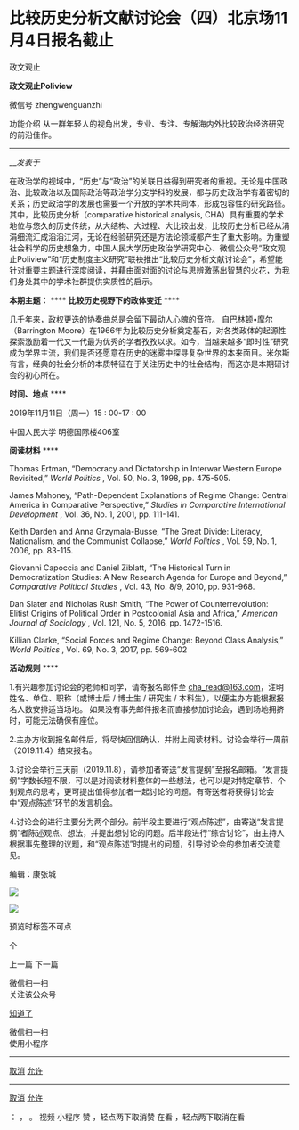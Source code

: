 

#  比较历史分析文献讨论会（四）北京场11月4日报名截止

政文观止  

**政文观止Poliview** 

微信号 zhengwenguanzhi

功能介绍 从一群年轻人的视角出发，专业、专注、专解海内外比较政治经济研究的前沿佳作。

____

___发表于_


在政治学的视域中，“历史”与“政治”的关联日益得到研究者的重视。无论是中国政治、比较政治以及国际政治等政治学分支学科的发展，都与历史政治学有着密切的关系；历史政治学的发展也需要一个开放的学术共同体，形成包容性的研究路径。其中，比较历史分析（comparative
historical analysis,
CHA）具有重要的学术地位与悠久的历史传统，从大结构、大过程、大比较出发，比较历史分析已经从涓涓细流汇成滔滔江河，无论在经验研究还是方法论领域都产生了重大影响。为重塑社会科学的历史想象力，中国人民大学历史政治学研究中心、微信公众号“政文观止Poliview”和“历史制度主义研究”联袂推出“比较历史分析文献讨论会”，希望能针对重要主题进行深度阅读，并藉由面对面的讨论与思辨激荡出智慧的火花，为我们身处其中的学术社群提供实质性的启示。

  

 **本期主题：** **** **比较历史视野下的政体变迁** ****  

  

几千年来，政权更迭的协奏曲总是会留下最动人心魄的音符。 自巴林顿•摩尔（Barrington
Moore）在1966年为比较历史分析奠定基石，对各类政体的起源性探索激励着一代又一代最为优秀的学者孜孜以求。如今，当越来越多“即时性”研究成为学界主流，我们是否还愿意在历史的迷雾中探寻复杂世界的本来面目。米尔斯有言，经典的社会分析的本质特征在于关注历史中的社会结构，而这亦是本期研讨会的初心所在。

  

 **时间、地点** ****

  

2019年11月11日（周一）15 : 00-17 : 00

中国人民大学 明德国际楼406室

  

 **阅读材料** ****

  

Thomas Ertman, “Democracy and Dictatorship in Interwar Western Europe
Revisited,” _World Politics_ , Vol. 50, No. 3, 1998, pp. 475-505.

  

James Mahoney, “Path-Dependent Explanations of Regime Change: Central America
in Comparative Perspective,” _Studies in Comparative International
Development_ , Vol. 36, No. 1, 2001, pp. 111-141.

  

Keith Darden and Anna Grzymala-Busse, “The Great Divide: Literacy,
Nationalism, and the Communist Collapse,” _World Politics_ , Vol. 59, No. 1,
2006, pp. 83-115.

  

Giovanni Capoccia and Daniel Ziblatt, “The Historical Turn in Democratization
Studies: A New Research Agenda for Europe and Beyond,” _Comparative Political
Studies_ , Vol. 43, No. 8/9, 2010, pp. 931-968.

  

Dan Slater and Nicholas Rush Smith, “The Power of Counterrevolution: Elitist
Origins of Political Order in Postcolonial Asia and Africa,” _American Journal
of Sociology_ , Vol. 121, No. 5, 2016, pp. 1472-1516.

  

Killian Clarke, “Social Forces and Regime Change: Beyond Class Analysis,”
_World Politics_ , Vol. 69, No. 3, 2017, pp. 569-602

  

 **活动规则** ****

1.有兴趣参加讨论会的老师和同学，请寄报名邮件至 cha_read@163.com，注明姓名、单位、职称（或博士后 / 博士生 / 研究生 /
本科生），以便主办方能根据报名人数安排适当场地。 如果没有事先邮件报名而直接参加讨论会，遇到场地拥挤时，可能无法确保有座位。

  

2.主办方收到报名邮件后，将尽快回信确认，并附上阅读材料。讨论会举行一周前（2019.11.4）结束报名。

  

3.讨论会举行三天前（2019.11.8），请参加者寄送“发言提纲”至报名邮箱。“发言提纲”字数长短不限，可以是对阅读材料整体的一些想法，也可以是对特定章节、个别观点的思考，更可提出值得参加者一起讨论的问题。有寄送者将获得讨论会中“观点陈述”环节的发言机会。

  

4.讨论会的进行主要分为两个部分。前半段主要进行“观点陈述”，由寄送“发言提纲”者陈述观点、想法，并提出想讨论的问题。后半段进行“综合讨论”，由主持人根据事先整理的议题，和“观点陈述”时提出的问题，引导讨论会的参加者交流意见。

  

编辑：康张城

![](/images/376/2.jpeg)  

![](/images/376/3.jpeg)

  

预览时标签不可点



个

上一篇 下一篇



微信扫一扫  
关注该公众号

[知道了](javascript:;)

 微信扫一扫  
使用小程序

****

[取消](javascript:void\(0\);) [允许](javascript:void\(0\);)

****

[取消](javascript:void\(0\);) [允许](javascript:void\(0\);)

： ， 。 视频 小程序 赞 ，轻点两下取消赞 在看 ，轻点两下取消在看

